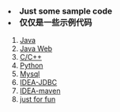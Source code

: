 <h3><li>Just some sample code</br><li>仅仅是一些示例代码</h3>
<ol>
<li><a href="https://github.com/GIIHHAIRWTW/Java">Java</a></li>
<li><a href="https://github.com/GIIHHAIRWTW/JavaWeb">Java Web</a></li>
<li><a href="https://github.com/GIIHHAIRWTW/C-Cpp">C/C++</a></li>
<li><a href="https://github.com/GIIHHAIRWTW/Python">Python</a></li>
<li><a href="https://github.com/GIIHHAIRWTW/MySQL">Mysql</a></li>
<li><a href="https://github.com/GIIHHAIRWTW/IDEA-JDBC">IDEA-JDBC</a></li>
<li><a href="https://github.com/GIIHHAIRWTW/IDEA-maven">IDEA-maven</a></li>
<li><a href="https://github.com/GIIHHAIRWTW/Just-for-fun">just for fun</a></li>
</ol>